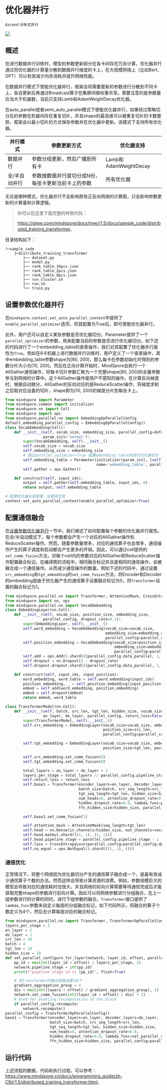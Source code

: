 # 优化器并行

`Ascend` `分布式并行`

<a href="https://gitee.com/mindspore/docs/blob/r1.5/docs/mindspore/programming_guide/source_zh_cn/distributed_training_parallel_opt.md" target="_blank"><img src="https://gitee.com/mindspore/docs/raw/r1.5/resource/_static/logo_source.png"></a>

## 概述

在进行数据并行训练时，模型的参数更新部分在各卡间存在冗余计算，优化器并行通过将优化器的计算量分散到数据并行维度的卡上，在大规模网络上（比如Bert、GPT）可以有效减少内存消耗并提升网络性能。

在数据并行模式下使能优化器并行，框架会将需要更新的参数进行分散到不同卡上，各自更新后再通过Broadcast算子在集群间做权重共享。需要注意的是参数量应当大于机器数，当前只支持Lamb和AdamWeightDecay优化器。

在auto_parallel或者semi_auto_parallel模式下使能优化器并行，如果经过策略切分后的参数在机器间存在重复切片，并且shape的最高维可以被重复切片的卡数整除，框架会以最小切片的方式保存参数并在优化器中更新。该模式下支持所有优化器。

| 并行模式      | 参数更新方式                                        | 优化器支持            |
| ------------- | --------------------------------------------------- | --------------------- |
| 数据并行      | 参数分组更新，然后广播到所有卡                      | Lamb和AdamWeightDecay |
| 全/半自动并行 | 参数按数据并行度切分成N份，每张卡更新当前卡上的参数 | 所有优化器            |

无论是哪种模式，优化器并行不会影响原有正反向网络的计算图，只会影响参数更新的计算量和计算逻辑。

>你可以在这里下载完整的样例代码：
>
><https://gitee.com/mindspore/docs/tree/r1.5/docs/sample_code/distributed_training_transformer>。

目录结构如下：

```text
└─sample_code
    ├─distribute_training_transformer
        ├── dataset.py
        ├── model.py
        ├── rank_table_16pcs.json
        ├── rank_table_2pcs.json
        ├── rank_table_8pcs.json
        ├── run_cluster.sh
        ├── run.sh
        └── train.py
```

## 设置参数优化器并行

在`mindspore.context.set_auto_parallel_context`中提供了`enable_parallel_optimizer`选项，将其配置为True后，即可使能优化器并行。

此外，用户还可以自定义某些参数是否优化器切分。Parameter提供了一个`parallel_optimizer`的参数，用来配置当前的参数是否进行优化器切分。如下述的代码进行了一个embedding_table的查表操作，我们对其配置了优化器并行属性为`True`。例如在8卡机器上进行数据并行训练时，用户定义了一个查表操作，其中embedding_table参数shape为[80, 200]，那么每卡在参数初始化时得到的参数分片大小为[10, 200]。然后在正向计算开始时，MindSpore会执行一个AllGather通信操作，将每卡切片参数汇聚为一个完整shape[80, 200]的全量参数参与到网络的计算中。这个AllGather操作是用户不感知的操作。在计算反向梯度时，根据自动微分，AllGather的反向对应的是ReduceScatter操作，将梯度求和之后取对应设备的切片，shape即为[10, 200]的梯度分片到每张卡上。

```python
from mindspore import Parameter
from mindspore.common import initializer
from mindspore.nn import Cell
from mindspore import ops
from mindspore.parallel.nn import EmbeddingOpParallelConfig
default_embedding_parallel_config = EmbeddingOpParallelConfig()
class VocabEmbedding(Cell):
    def __init__(self, vocab_size, embedding_size, parallel_config=default_embedding_parallel_config,
                 param_init='normal'):
        super(VocabEmbedding, self).__init__()
        self.vocab_size = vocab_size
        self.embedding_size = embedding_size
        # 通过parallel_optimizer=True 配置embedding_table的进行优化器切分
        self.embedding_table = Parameter(initializer(param_init, [self.vocab_size, self.embedding_size]),
                                         name='embedding_table', parallel_optimizer=True)
        self.gather = ops.Gather()

    def construct(self, input_ids):
        output = self.gather(self.embedding_table, input_ids, 0)
        return output, self.embedding_table

# 配置优化器全局配置，设置其生效
context.set_auto_parallel_context(enable_parallel_optimizer=True)
```

## 配置通信融合

在[设置参数优化器并行](#设置参数优化器并行)一节中，我们阐述了如何配置每个参数的优化器并行属性。在全/半自动模式下，每个参数都会产生一个对应的AllGather操作和ReduceScatter操作。然而，随着参数量增多，对应的通信算子也会增多，通信操作产生的算子调度和启动都会产生更多的开销。因此，可以通过cell提供的`set_comm_fusion`方法，对每个cell内的参数对应的AllGather和ReduceScatter操作配置融合标记。在编译图的流程中，相同融合标记并且是相同的通信操作，会被融合成一个通信操作。从而减少通信操作的数量。例如下述的代码中，通过设置`src_embedding`和`tgt_embedding`的`set_comm_fusion`方法，将Encoder和Decoder的embedding层由于优化器产生的通信算子设置融合标记为0，将`Transformer`设置的融合标记为1。

```python
from mindspore.parallel.nn import Transformer, AttentionMask, CrossEntropyLoss
from mindspore import nn, ops
from mindspore.parallel.nn import VocabEmbedding
class EmbeddingLayer(nn.Cell):
    def __init__(self, vocab_size, position_size, embedding_size,
                 parallel_config, dropout_rate=0.1):
        super(EmbeddingLayer, self).__init__()
        self.word_embedding = VocabEmbedding(vocab_size=vocab_size,
                                             embedding_size=embedding_size,
                                             parallel_config=parallel_config)
        self.position_embedding = VocabEmbedding(vocab_size=position_size,
                                                 embedding_size=embedding_size,
                                                 parallel_config=parallel_config)
        self.add = ops.Add().shard(((parallel_config.data_parallel, 1, 1), (parallel_config.data_parallel, 1, 1)))
        self.dropout = nn.Dropout(1 - dropout_rate)
        self.dropout.dropout.shard(((parallel_config.data_parallel, 1, 1),))

    def construct(self, input_ids, input_position):
        word_embedding, word_table = self.word_embedding(input_ids)
        position_embedding, _ = self.position_embedding(input_position)
        embed = self.add(word_embedding, position_embedding)
        embed = self.dropout(embed)
        return embed, word_table

class TransformerModel(nn.Cell):
    def __init__(self, batch, src_len, tgt_len, hidden_size, vocab_size,
                 en_layer, de_layer, parallel_config, return_loss=False):
        super(TransformerModel, self).__init__()
        self.src_embedding = EmbeddingLayer(vocab_size=vocab_size, embedding_size=hidden_size,
                                            position_size=src_len,
                                            parallel_config=parallel_config.embedding_dp_mp_config)

        self.tgt_embedding = EmbeddingLayer(vocab_size=vocab_size, embedding_size=hidden_size,
                                            position_size=tgt_len, parallel_config=parallel_config.embedding_dp_mp_config)

        self.src_embedding.set_comm_fusion(0)
        self.tgt_embedding.set_comm_fusion(0)

        total_layers = en_layer + de_layer + 2
        layers_per_stage = total_layers // parallel_config.pipeline_stage
        self.return_loss = return_loss
        self.base1 = Transformer(encoder_layers=en_layer, decoder_layers=de_layer,
                                 batch_size=batch, src_seq_length=src_len,
                                 tgt_seq_length=tgt_len, hidden_size=hidden_size,
                                 num_heads=8, attention_dropout_rate=0.0,
                                 hidden_dropout_rate=0.0, lambda_func=pipeline_func,
                                 ffn_hidden_size=hidden_size, parallel_config=parallel_config)

        self.base1.set_comm_fusion(1)

        self.attention_mask = AttentionMask(seq_length=tgt_len)
        self.head = nn.Dense(in_channels=hidden_size, out_channels=vocab_size, has_bias=False)
        self.head.matmul.shard(((1, 1), (1, 1)))
        self.head.pipeline_stage = parallel_config.pipeline_stage - 1
        self.loss = CrossEntropyLoss(parallel_config=parallel_config.dp_mp_config)
        self.no_equal = ops.NotEqual().shard(((1, 1), ()))
```

### 通信优化

正常情况下，将整个网络因为优化器切分产生的通信算子融合成一个，是最有效减少通信算子个数的办法。然而这样会导致计算资源的浪费。例如，参数规模巨大的模型会导致对应的通信耗时也很大，并且网络的前向计算需要等待通信完成后才能获取完整shape的参数进行前向计算。因此可以将网络参数进行分组融合，在上一组参数进行的计算的同时，进行下组参数的融合。`Transformer`接口提供了`lambda_func`参数来自定义每层的分组融合标记，如下代码所示，将融合的算子个数定义为4个，然后去计算每层对应的融合标记。

```python
from mindspore.parallel.nn import Transformer, TransformerOpParallelConfig
layers_per_stage = 2
en_layer = 2
de_layer = 2
src_len = 10
batch = 4
tgt_len = 10
hidden_size = 20
def set_parallel_configure_for_layer(network, layer_id, offset, parallel_config, layers):
    pp_id = max(int(layer_id + offset) / layers_per_stage, 1)
    network.pipeline_stage = int(pp_id)
    print(f"pipeline stage id is {pp_id}", flush=True)

    # 将transformer的融合层数设置为4个
    gradient_aggregation_group = 4
    dis = max(int((layers + offset) / gradient_aggregation_group), 1)
    network.set_comm_fusion(int((layer_id + offset) / dis) + 1)
    # Used for enabling recomputation of the block
    if parallel_config.recompute:
        network.recompute()
parallel_config = TransformerOpParallelConfig()
base1 = Transformer(encoder_layers=en_layer, decoder_layers=de_layer,
                    batch_size=batch, src_seq_length=src_len,
                    tgt_seq_length=tgt_len, hidden_size=hidden_size,
                    num_heads=8, attention_dropout_rate=0.0,
                    hidden_dropout_rate=0.0, lambda_func=set_parallel_configure_for_layer,
                    ffn_hidden_size=hidden_size, parallel_config=parallel_config)
```

## 运行代码

上述流程的数据，代码和执行过程，可以参考：<https://www.mindspore.cn/docs/programming_guide/zh-CN/r1.5/distributed_training_transformer.html>。
